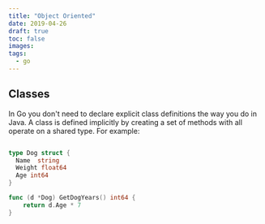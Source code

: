 ```yaml
---
title: "Object Oriented"
date: 2019-04-26
draft: true
toc: false
images:
tags:
  - go
---
```


## Classes

In Go you don't need to declare explicit class definitions the way you do in Java. A class is defined implicitly by creating a set of methods with all operate on a shared type. For example:

```go

type Dog struct {
  Name  string
  Weight float64
  Age int64
}

func (d *Dog) GetDogYears() int64 {
	return d.Age * 7
}
```